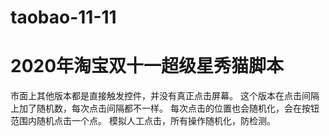 # taobao-11-11
<h1>2020年淘宝双十一超级星秀猫脚本</h1>
市面上其他版本都是直接触发控件，并没有真正点击屏幕。
这个版本在点击间隔上加了随机数，每次点击间隔都不一样。
每次点击的位置也会随机化，会在按钮范围内随机点击一个点。
模拟人工点击，所有操作随机化，防检测。
